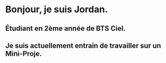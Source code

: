 # Bonjour, je suis Jordan.
## Étudiant en 2ème année de BTS Ciel.

## Je suis actuellement entrain de travailler sur un Mini-Proje.
<!--
**Jordanbtb/Jordanbtb** is a ✨ _special_ ✨ repository because its `README.md` (this file) appears on your GitHub profile.

Here are some ideas to get you started:

- 🔭 I’m currently working on ...
- 🌱 I’m currently learning ...
- 👯 I’m looking to collaborate on ...
- 🤔 I’m looking for help with ...
- 💬 Ask me about ...
- 📫 How to reach me: ...
- 😄 Pronouns: ...
- ⚡ Fun fact: ...
-->
